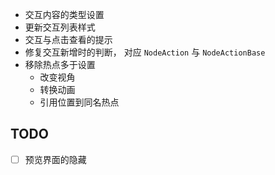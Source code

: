 - 交互内容的类型设置
- 更新交互列表样式
- 交互与点击查看的提示
- 修复交互新增时的判断， 对应 `NodeAction` 与 `NodeActionBase`
- 移除热点多于设置 
	- 改变视角
	- 转换动画
	- 引用位置到同名热点

## TODO

- [ ] 预览界面的隐藏